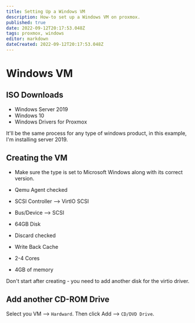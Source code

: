 ```yaml
---
title: Setting Up a Windows VM
description: How-to set up a Windows VM on proxmox.
published: true
date: 2022-09-12T20:17:53.048Z
tags: proxmox, windows
editor: markdown
dateCreated: 2022-09-12T20:17:53.048Z
---
```


# Windows VM


## ISO Downloads

- Windows Server 2019
- Windows 10
- Windows Drivers for Proxmox

It'll be the same process for any type of windows product, in this example, I'm installing server 2019.

## Creating the VM

- Make sure the type is set to Microsoft Windows along with its correct version.

- Qemu Agent checked

- SCSI Controller --> VirtIO SCSI 

- Bus/Device --> SCSI

- 64GB Disk

- Discard checked

- Write Back Cache 

- 2-4 Cores

- 4GB of memory

Don't start after creating - you need to add another disk for the virtio driver. 

## Add another CD-ROM Drive

Select you VM --> `Hardward`. Then click Add --> `CD/DVD Drive`. 







